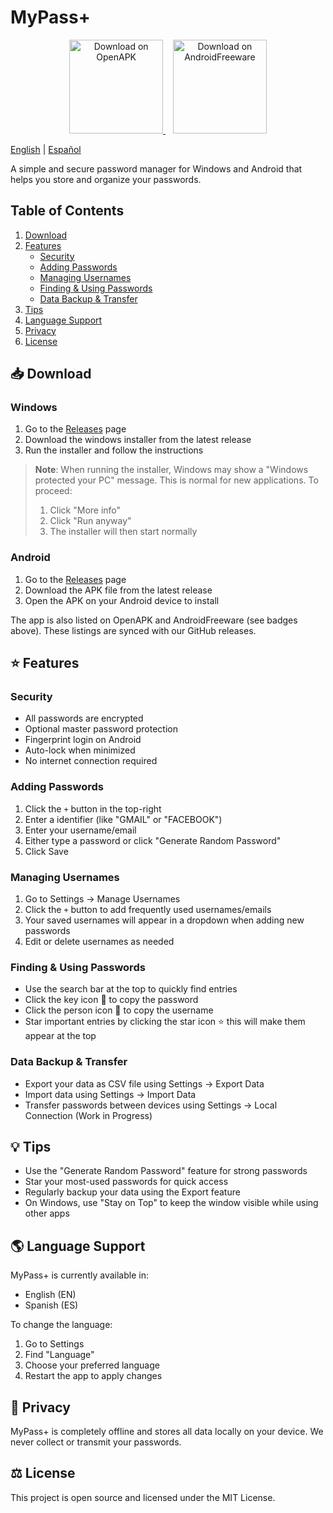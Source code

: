 # MyPass+

<div align="center">
  <a href="https://www.openapk.net/mypassplus/com.rfvc.mypassplus/">
    <img src="https://www.openapk.net/images/openapk-badge.png" alt="Download on OpenAPK" width="150">
  </a>
  &nbsp;&nbsp;
  <a href="https://www.androidfreeware.net/download-mypassplus-apk.html">
    <img src="https://www.androidfreeware.net/images/androidfreeware-badge.png" alt="Download on AndroidFreeware" width="150">
  </a>
</div>

[English](README.md) | [Español](docs/README.es.md)

A simple and secure password manager for Windows and Android that helps you store and organize your passwords.

## Table of Contents
1. [Download](#-download)
2. [Features](#features)
   - [Security](#security)
   - [Adding Passwords](#adding-passwords)
   - [Managing Usernames](#managing-usernames)
   - [Finding & Using Passwords](#finding--using-passwords)
   - [Data Backup & Transfer](#data-backup--transfer)
3. [Tips](#-tips)
4. [Language Support](#-language-support)
5. [Privacy](#-privacy)
6. [License](#license)

## 📥 Download

### Windows
1. Go to the [Releases](../../releases) page
2. Download the windows installer from the latest release
3. Run the installer and follow the instructions

> **Note**: When running the installer, Windows may show a "Windows protected your PC" message. This is normal for new applications. To proceed:
> 1. Click "More info"
> 2. Click "Run anyway"
> 3. The installer will then start normally

### Android
1. Go to the [Releases](../../releases) page
2. Download the APK file from the latest release
3. Open the APK on your Android device to install

The app is also listed on OpenAPK and AndroidFreeware (see badges above). These listings are synced with our GitHub releases.

## ⭐ Features

### Security
- All passwords are encrypted
- Optional master password protection
- Fingerprint login on Android
- Auto-lock when minimized
- No internet connection required

### Adding Passwords
1. Click the `+` button in the top-right
2. Enter a identifier (like "GMAIL" or "FACEBOOK")
3. Enter your username/email
4. Either type a password or click "Generate Random Password"
5. Click Save

### Managing Usernames
1. Go to Settings → Manage Usernames
2. Click the `+` button to add frequently used usernames/emails
3. Your saved usernames will appear in a dropdown when adding new passwords
4. Edit or delete usernames as needed

### Finding & Using Passwords
- Use the search bar at the top to quickly find entries
- Click the key icon 🔑 to copy the password
- Click the person icon 👤 to copy the username
- Star important entries by clicking the star icon ⭐ this will make them appear at the top

### Data Backup & Transfer
- Export your data as CSV file using Settings → Export Data
- Import data using Settings → Import Data
- Transfer passwords between devices using Settings → Local Connection (Work in Progress)

## 💡 Tips

- Use the "Generate Random Password" feature for strong passwords
- Star your most-used passwords for quick access
- Regularly backup your data using the Export feature
- On Windows, use "Stay on Top" to keep the window visible while using other apps

## 🌎 Language Support

MyPass+ is currently available in:
- English (EN)
- Spanish (ES)

To change the language:
1. Go to Settings
2. Find "Language"
3. Choose your preferred language
4. Restart the app to apply changes

## 🔐 Privacy

MyPass+ is completely offline and stores all data locally on your device. We never collect or transmit your passwords.

## ⚖️ License

This project is open source and licensed under the MIT License.
